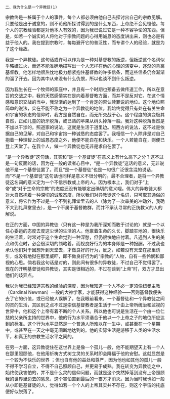     二、我为什么是一个异教徒(1) 

   宗教终是一桩属于个人的事件，每个人都必须由他自己去探讨出自己的宗教见解。只要他是出于诚意的，则不论他所探讨得到的是什么东西，上帝绝不会见怪他。每个人的宗教经验都是对他本人有效的，因为我已说过它是一种不容争论的东西。但是，如若一个诚实的人将他对于宗教问题的心得用诚恳的态度讲出来，则也必是有益于他人的。我在提到宗教时，每每避开它的普泛性，而专讲个人的经验，就是为了这个缘故。

   我是一个异教徒。这句话或许可以作为是一种对基督教的叛逆，但叛逆这个名词似乎略嫌过火，而还不能准确地描写出一个人怎样在他的心理的演变中，逐渐的背离基督教。他怎样地很热忱地极力想紧抱住基督教的许多信条，而这些信条仍会渐渐的溜了开去。因为其中从来没有什么仇恨，所以也谈不到什么叛逆。

   因为我生长在一个牧师的家庭中，并且有一个时期也预备去做传道工作，所以在意旨的交战之中，我的天然感情实在是向着基督教方面，而并不是反对它。在这个情感和意识交战的当中，我渐渐的达到了一个肯定的否认赎罪说的地位。这个地位照简单的说法，实在不能不称之为一个异教徒的地位。我始终觉得只有处在有关生命和宇宙的状态的信仰时，我方是自然自在，而无所交战于心。这个程度的演变极其自然，正如儿童的奶牙脱落，或已熟的苹果从树头掉落一般。我对这种脱落当然是不加以干涉的。照道家的说法，这就是生活于道里边。照西方的说法，这不过是依据自己的见解，对自己和宇宙抱一种诚恳的态度罢了。我相信一个人除非是对自己抱着一种理智上的诚恳态度之外，他便不能自在和快乐。一个人若能自在，则便已登上天堂了。在我个人，做一个异教徒也无非是求自在罢了。

   “是一个异教徒”这句话，其实和“是一个基督徒”在意义上有什么高下之分？这不过是一句反面的话，因为在一般的读者心目中，“是一个异教徒”这话的意义，无非说他不是一个基督徒罢了。而且“是一个基督徒”也是一句很广泛很含混的说话，而“不是一个基督徒”这句话也同样是意义不很分明的。最不合理者，是将一个异教徒这名词的意义定为一个不信宗教或上帝的人。因为根本上，我们对于“上帝”或“对于生命的宗教”的态度还没有能够定出确切的意义哩。伟大的异教徒大都对大自然抱着一种深切的诚敬态度，所以我们对异教徒这个名词，只可取其通俗的意义，将它作为不过是一个不到礼拜堂里去的人（除为了一次审美的冲动外，我确不大到礼拜堂里去），是一个不属于基督教群，而并不承认寻常的正统教义的人的解说。

   在正的方面，中国的异教徒（只有这一种是为我所深知而敢于讨论的）就是一个以任心委运的态度去度这尘世的生活的人。他禀着生命的久长，脚踏实地的，很快乐的生活着，时常对于这个生命觉到一种深愁，但仍很快地应付着。凡遇到人生的美点和优点时，必会很深切的领略着，而视良好行为的本身即是一种报酬。不过我也承认他们对于因想升到天堂去，才做良好的行为，反之，如若没有天堂在那里诱引，或没有地狱在那里威吓，即不做良好行为的“宗教的”人物，自有一些怜悯和鄙视的心思。倘若我这句话是对的，则此间有很多的异教徒，不过自己不觉得罢了。现在的开明基督徒和异教徒，其实是很相近的，不过在谈到“上帝”时，双方才显出他们的歧异点。

   我以为我已经知道宗教的经验的深度，因为我知道一个人不必一定须像纽曼主教（Cardinal Newman）一般的大神学家，才能获得这种经验——否则基督教便失去了它的价值，或已经被人误解了。在我眼前看来，一个基督徒和一个异教徒之间的灵的生活，其区别之点不过是崇信基督教者是生活于一个由上帝所统治和监视的世界中，他和这个上帝有着不断的个人关系。所以他也可说是生活在一个由一位仁慈的父亲所主持的世界中，他的行为水平须谐合于他以一个上帝之子的地位所应达到的标准。这个行为水平显然是一个普通人所难以在一生中，或甚至在一个星期中，或甚至在一天之中毫无间断地达到的。他的实际生活是游移于人类的生活水平，和真正的宗教生活水平之间的。

   在另一方面，这异教徒住在这世界上是像一个孤儿一般，他不能期望天上有一个人在那里照顾他，在他用祈祷方式树立灵的关系时即会降福于他的安慰。这就显然是一个较为不快乐的世界 ；但也自有他的益处和尊严，因为他也如其他的孤儿一般不得不学习自立，不得不自己照顾自己，并更易于成熟。我在转变为异教徒之中，始终使我害怕的，并不是什么灵的信仰问题，而就是这个突然掉落到没有上帝照顾我的世界里边去的感念，这个害怕直到最后的一霎方才消灭。因为当时我也如一般从小即是基督徒的人，觉得如若一个个人的上帝其实并不存在，则这个宇宙的托底便好似脱落了。


